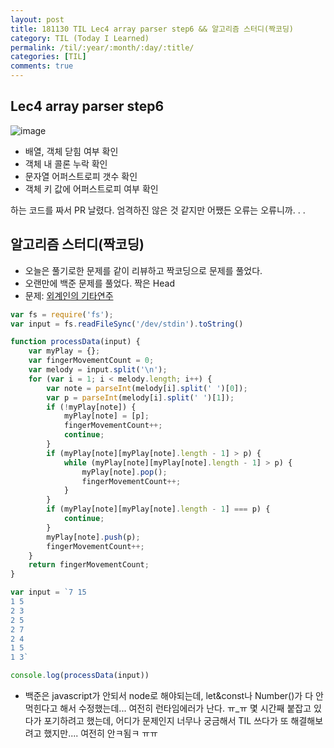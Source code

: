```yaml
---
layout: post
title: 181130 TIL Lec4 array parser step6 && 알고리즘 스터디(짝코딩)
category: TIL (Today I Learned)
permalink: /til/:year/:month/:day/:title/
categories: [TIL]
comments: true
---
```


## Lec4 array parser step6

![image](https://user-images.githubusercontent.com/40848630/49295497-3a7b6700-f4f9-11e8-9238-14c3c1713df7.png)


- 배열, 객체 닫힘 여부 확인
- 객체 내 콜론 누락 확인
- 문자열 어퍼스트로피 갯수 확인
- 객체 키 값에 어퍼스트로피 여부 확인

하는 코드를 짜서 PR 날렸다. 엄격하진 않은 것 같지만 어쨌든 오류는 오류니까. . .

## 알고리즘 스터디(짝코딩)
- 오늘은 풀기로한 문제를 같이 리뷰하고 짝코딩으로 문제를 풀었다.
- 오랜만에 백준 문제를 풀었다. 짝은 Head
- 문제: [외계인의 기타연주](https://www.acmicpc.net/problem/2841)

``` javascript
var fs = require('fs');
var input = fs.readFileSync('/dev/stdin').toString()

function processData(input) {
    var myPlay = {};
    var fingerMovementCount = 0;
    var melody = input.split('\n');
    for (var i = 1; i < melody.length; i++) {
        var note = parseInt(melody[i].split(' ')[0]);
        var p = parseInt(melody[i].split(' ')[1]);
        if (!myPlay[note]) {
            myPlay[note] = [p];
            fingerMovementCount++;
            continue;
        }
        if (myPlay[note][myPlay[note].length - 1] > p) {
            while (myPlay[note][myPlay[note].length - 1] > p) {
                myPlay[note].pop();
                fingerMovementCount++;
            }
        }
        if (myPlay[note][myPlay[note].length - 1] === p) {
            continue;
        }
        myPlay[note].push(p);
        fingerMovementCount++;
    }
    return fingerMovementCount;
}

var input = `7 15
1 5
2 3
2 5
2 7
2 4
1 5
1 3`

console.log(processData(input))
```

- 백준은 javascript가 안되서 node로 해야되는데, let&const나 Number()가 다 안 먹힌다고 해서 수정했는데... 여전히 런타임에러가 난다. ㅠ_ㅠ 몇 시간째 붙잡고 있다가 포기하려고 했는데, 어디가 문제인지 너무나 궁금해서 TIL 쓰다가 또 해결해보려고 했지만.... 여전히 안ㅋ됨ㅋ ㅠㅠ 
